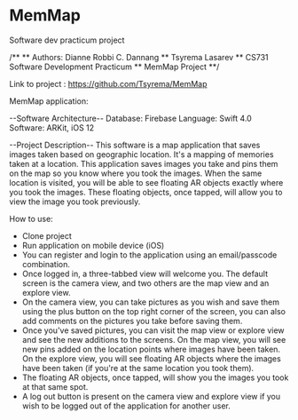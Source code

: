 # MemMap
Software dev practicum project


/**
** Authors:    Dianne Robbi C. Dannang
**             Tsyrema Lasarev
** CS731 Software Development Practicum
** MemMap Project
**/

Link to project : https://github.com/Tsyrema/MemMap

MemMap application:

--Software Architecture--
Database: Firebase
Language: Swift 4.0
Software:  ARKit, iOS 12

--Project Description--
This software is a map application that saves images taken based on geographic location.
It's a mapping of memories taken at a location. This application saves images you take and 
pins them on the map so you know where you took the images.
When the same location is visited, you will be able to see floating AR objects exactly where you took the images.
These floating objects, once tapped, will allow you to view the image you took previously.

How to use:
- Clone project
- Run application on mobile device (iOS)
- You can register and login to the application using an email/passcode combination.
- Once logged in, a three-tabbed view will welcome you. The default screen is the camera view, and two others 
are the map view and an explore view.
- On the camera view, you can take pictures as you wish and save them using the plus button on the top right corner
of the screen, you can also add comments on the pictures you take before saving them.
- Once you've saved pictures, you can visit the map view or explore view and see the new additions to the screens.
On the map view, you will see new pins added on the location points where images have been taken.
On the explore view, you will see floating AR objects where the images have been taken (if you're at the same location you took them).
- The floating AR objects, once tapped, will show you the images you took at that same spot.
- A log out button is present on the camera view and explore view if you wish to be logged out of the application for another user.



